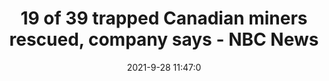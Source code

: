 ---
"title": "19 of 39 trapped Canadian miners rescued, company says - NBC News"
"date": "2021-9-28 11:47:0"
"feed_name": "GOOGLENEWSMINING"
"feed_website": "https://news.google.com/search?q=mining%2Bincident&hl=en-US&gl=US&ceid=US:en"
"feed_rss": "https://news.google.com/rss/search?q=mining%2Bincident&hl=en-US&gl=US&ceid=US:en"
"link": "https://www.nbcnews.com/news/world/19-39-trapped-canadian-miners-rescued-company-says-n1280218"
"source": "{'href': 'https://www.nbcnews.com', 'title': 'NBC News'}"
"file": "_posts/2021-1-1-ecd872cc2c6adeb6de66856587dc792e7e0ca64a.md"
"accident": "0"
"drilling": "0"
"dead": "0"
"injured": "0"
"arrested": "0"
"where": "unknown site"
"place": "unknown place"
---